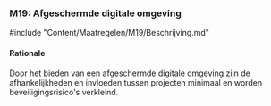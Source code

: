 ### M19: Afgeschermde digitale omgeving

#include "Content/Maatregelen/M19/Beschrijving.md"

#### Rationale

Door het bieden van een afgeschermde digitale omgeving zijn de afhankelijkheden en invloeden tussen projecten minimaal en worden beveiligingsrisico's verkleind.
